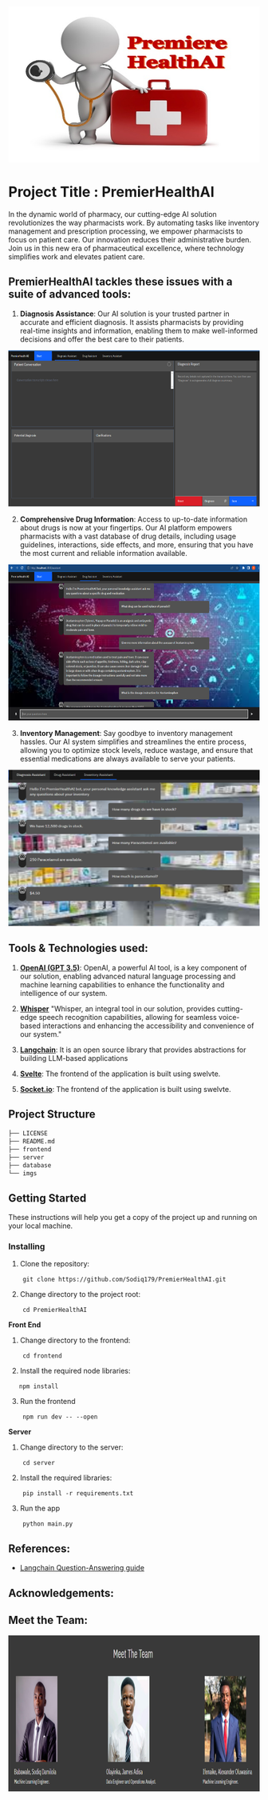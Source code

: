 <p  align="center">

<img  src="imgs/premierhealth_logo.jpeg"  alt="PremierHealthAI Landing page"  height=312  width=820/>

</p> 

# Project Title : PremierHealthAI

In the dynamic world of pharmacy, our cutting-edge AI solution revolutionizes the way pharmacists work. By automating tasks like inventory management and prescription processing, we empower pharmacists to focus on patient care. Our innovation reduces their administrative burden. Join us in this new era of pharmaceutical excellence, where technology simplifies work and elevates patient care.

## PremierHealthAI tackles these issues with a suite of advanced tools:

1. **Diagnosis Assistance**: Our AI solution is your trusted partner in accurate and efficient diagnosis. It assists pharmacists by providing real-time insights and information, enabling them to make well-informed decisions and offer the best care to their patients.
<p  align="center">

<img  src="imgs/diagnosis_assistant.PNG"  alt="PremierHealthAI Landing page"  height=312  width=820/>

</p> 

2. **Comprehensive Drug Information**: Access to up-to-date information about drugs is now at your fingertips. Our AI platform empowers pharmacists with a vast database of drug details, including usage guidelines, interactions, side effects, and more, ensuring that you have the most current and reliable information available.
<p  align="center">

<img  src="imgs/med_assistant.PNG"  alt="PremierHealthAI drug page"  height=312  width=820/>

</p> 

3. **Inventory Management**: Say goodbye to inventory management hassles. Our AI system simplifies and streamlines the entire process, allowing you to optimize stock levels, reduce wastage, and ensure that essential medications are always available to serve your patients.
<p  align="center">

<img  src="imgs/inv_assistant.PNG"  alt="PremierHealthAI inventory page"  height=312  width=820/>

</p> 

## Tools & Technologies used:

1. **[OpenAI (GPT 3.5)](https://openai.com/)**: OpenAI, a powerful AI tool, is a key component of our solution, enabling advanced natural language processing and machine learning capabilities to enhance the functionality and intelligence of our system.

2.  **[Whisper](https://openai.com/blog/introducing-chatgpt-and-whisper-apis)** "Whisper, an integral tool in our solution, provides cutting-edge speech recognition capabilities, allowing for seamless voice-based interactions and enhancing the accessibility and convenience of our system."

3.  **[Langchain](https://langchain.readthedocs.io/en/latest/getting_started/getting_started.html)**: It is an open source library that provides abstractions for building LLM-based applications

4.  **[Svelte](https://svelte.dev/)**: The frontend of the application is built using swelvte.

5.  **[Socket.io](https://svelte.dev/)**: The frontend of the application is built using swelvte.


## Project Structure

    ├── LICENSE
    ├── README.md 
    ├── frontend 
    ├── server       
    ├── database
    └── imgs


## Getting Started

These instructions will help you get a copy of the project up and running on your local machine.

### Installing

1. Clone the repository:

```
    git clone https://github.com/Sodiq179/PremierHealthAI.git
```

2. Change directory to the project root:

```
    cd PremierHealthAI
```

**Front End**

1. Change directory to the frontend:

```
    cd frontend
```

2. Install the required node libraries:

```
   npm install
```

3. Run the frontend

```
    npm run dev -- --open
```

**Server**

1. Change directory to the server:

```
    cd server
```

2. Install the required libraries:

```
    pip install -r requirements.txt
```

3. Run the app

```
    python main.py
```



## References:

- [Langchain Question-Answering guide](https://langchain.readthedocs.io/en/latest/use_cases/question_answering.html)


## Acknowledgements:


## Meet the Team:
<p  align="center">

<img  src="imgs/the_team.PNG"  alt="PremierHealthAI Landing page"  height=312  width=820/>

</p> 